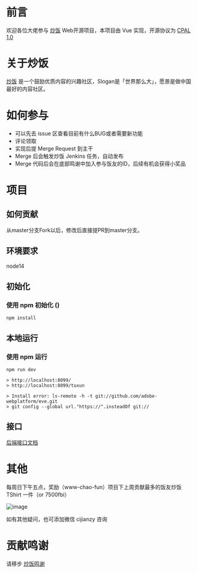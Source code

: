 # 前言
欢迎各位大佬参与 [炒饭](https://chao.fan) Web开源项目，本项目由 Vue 实现，开源协议为 [CPAL 1.0](https://opensource.org/licenses/CPAL-1.0)

# 关于炒饭
[炒饭](https://chao.fan) 是一个鼓励优质内容的兴趣社区，Slogan是「世界那么大」，愿景是做中国最好的内容社区。

# 如何参与

* 可以先去 issue 区查看目前有什么BUG或者需要新功能
* 评论领取
* 实现后提 Merge Request 到主干
* Merge 后会触发炒饭 Jenkins 任务，自动发布
* Merge 代码后会在底部鸣谢中加入参与饭友的ID，后续有机会获得小奖品

# 项目

## 如何贡献
从master分支Fork以后，修改后直接提PR到master分支。

## 环境要求
node14

## 初始化
### 使用 npm 初始化 ()
```
npm install
```

## 本地运行
### 使用 npm 运行
```
npm run dev
```

```
> http://localhost:8099/
> http://localhost:8099/tuxun

> Install error: ls-remote -h -t git://github.com/adobe-webplatform/eve.git
> git config --global url."https://".insteadOf git://
```

## 接口
[后端接口文档](https://chao.fan/swagger-ui/index.html)


# 其他
每周日下午五点，奖励（www-chao-fun）项目下上周贡献最多的饭友炒饭 TShirt 一件（or 7500fbi）

![image](https://user-images.githubusercontent.com/6985160/115997172-c6374600-a614-11eb-8fda-27a9b8725d5a.png)

如有其他疑问，也可添加微信 cijianzy 咨询

# 贡献鸣谢
请移步 [炒饭鸣谢](https://chao.fan/webview/thx) 

